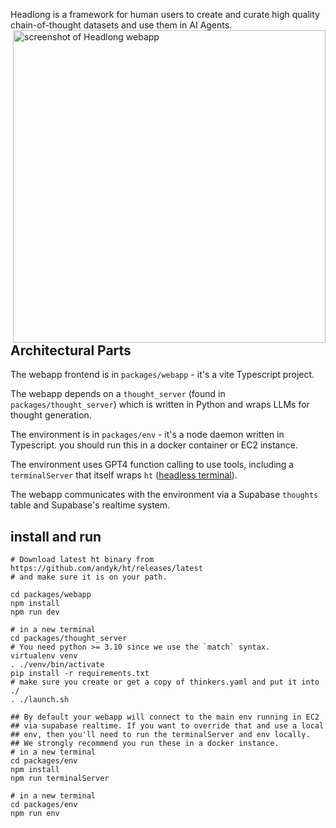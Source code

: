 Headlong is a framework for human users to create and curate high quality chain-of-thought datasets and use them in AI Agents.
<img src="https://github.com/andyk/headlong/assets/228998/2ef972f0-95d1-4dcf-b1c0-4e76247916fb" alt="screenshot of Headlong webapp" align="right" style="width:500px">


## Architectural Parts

The webapp frontend is in `packages/webapp` - it's a vite Typescript project.

The webapp depends on a `thought_server` (found in `packages/thought_server`) which is written in Python and wraps LLMs for thought generation.

The environment is in `packages/env` - it's a node daemon written in Typescript. you should run this in a docker container or EC2 instance.

The environment uses GPT4 function calling to use tools, including a `terminalServer` that itself wraps `ht` ([headless terminal](https://github.com/andyk/ht)).

The webapp communicates with the environment via a Supabase `thoughts` table and Supabase's realtime system.


## install and run

```
# Download latest ht binary from https://github.com/andyk/ht/releases/latest
# and make sure it is on your path.

cd packages/webapp
npm install
npm run dev

# in a new terminal 
cd packages/thought_server
# You need python >= 3.10 since we use the `match` syntax. 
virtualenv venv
. ./venv/bin/activate
pip install -r requirements.txt
# make sure you create or get a copy of thinkers.yaml and put it into ./
. ./launch.sh

## By default your webapp will connect to the main env running in EC2
## via supabase realtime. If you want to override that and use a local
## env, then you'll need to run the terminalServer and env locally.
## We strongly recommend you run these in a docker instance.
# in a new terminal 
cd packages/env
npm install
npm run terminalServer

# in a new terminal 
cd packages/env
npm run env
```
